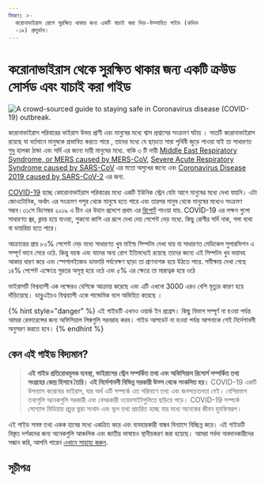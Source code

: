```yaml
---
বিবরণ: >-
  করোনাভাইরাস রোগে সুরক্ষিত থাকার জন্য একটি যাচাই করা ভিড়-উত্সাহিত গাইড (কভিড
  -১৯) প্রাদুর্ভাব।
---
```


# করোনাভাইরাস থেকে  সুরক্ষিত থাকার জন্য একটি ক্রউড সোর্সড এবং যাচাই করা  গাইড

![A crowd-sourced guide to staying safe in Coronavirus disease \(COVID-19\) outbreak.](https://github.com/coronasafe/Bengali/tree/41fedb94c42b7fb379e59d040e3c3001fa723285/.gitbook/assets/coronasafe-logo.png)

করোনাভাইরাস পরিবারের ভাইরাস উভয় প্রাণী এবং মানুষের মধ্যে শ্বাস প্রশ্বাসের সংক্রমণ ঘটায় । সাতটি করোনাভাইরাস রয়েছে যা বর্তমানে মানুষকে প্রভাবিত করতে পারে , তাদের মধ্যে যে ছাড়তে সারা পৃথিবী জুড়ে পাওয়া যাই তা সাধারণত শুধু হালকা ঠান্ডা এবং সর্দি এর জন্যে দায়ী মানুষের মধ্যে. বাকি ৩ টি দায়ী [Middle East Respiratory Syndrome, or MERS caused by MERS-CoV](https://www.who.int/emergencies/mers-cov/en/), [Severe Acute Respiratory Syndrome caused by SARS-CoV](https://www.who.int/csr/sars/en/) এর মতো অসুখের জন্যে এবং [Coronavirus Disease 2019 caused by SARS-CoV-2](https://www.cdc.gov/coronavirus/2019-ncov/index.html) এর জন্য.

[COVID-19](https://www.who.int/emergencies/diseases/novel-coronavirus-2019) হচ্ছে কোরোনাভাইরাস পরিবারের মধ্যে একটি ইউনিক স্ট্রেন যেটা আগে মানুষের মধ্যে দেখা যায়নি। এটা জোওটোনিক, অর্থাৎ এর সংক্রমণ পশুর থেকে মানুষে হতে পারে এবং তারপর মানুষ থেকে মানুষের মধ্যেও সংক্রমণ সম্ভব।৩১সে ডিসেম্বর ২০১৯ এ চীন এর উহান প্রদেশে প্রথম এর [রিপোর্ট](https://www.who.int/csr/don/05-january-2020-pneumonia-of-unkown-cause-china/en/) পাওয়া যায়. COVID-19 এর লক্ষন গুলো সাধারণত জ্বর, ক্লান্ত হয়ে যাওয়া, শুকনো কাশি এর রূপে দেখা দেয় পেশেন্ট দেড় মধ্যে. কিছু রোগীর সর্দি নাক, গলা ব্যথা বা ডায়রিয়া হতে পারে।

আক্রান্তের প্রায় ৮০% পেশেন্ট দেড় মধ্যে সাধারণত খুব মাইল্ড সিম্পটম দেখা যায় যা সাধারণত মেডিকেল সুপারভিশন এ সম্পূর্ণ ভাবে সেরে ওঠে. কিন্তু বয়স্ক এবং যাদের অন্য রোগ ইতিমধ্যেই রয়েছে তাদের জন্যে এই সিম্পটম খুব ভয়াবহ আকার ধারণ করে এবং স্পেশালইজেড ডাক্তারি পর্যবেক্ষণ ছাড়া তা প্রাণনাশক হয়ে উঠতে পারে. সমীক্ষায় দেখা গেছে ১৪% পেশেন্ট এক্ষেত্রে গুরতর অসুস্থ হয়ে ওঠে এবং ৫% এর ক্ষেত্রে তা মারাত্বক হয়ে ওঠে

ভাইরাসটি বিশ্বব্যাপী এক লক্ষেরও বেশিকে আক্রান্ত করেছে এবং এটি এখনো 3000 এরও বেশি মৃত্যুর কারণ হয়ে দাঁড়িয়েছে। ডাব্লুএইচও বিশ্বব্যাপী একে পান্ডেমিক বলে অভিহিত করেছে ।

{% hint style="danger" %}
এই গাইডটি এখনও ওয়ার্ক ইন প্রগ্রেস। কিছু বিভাগ সম্পূর্ণ না হওয়া পর্যন্ত আমরা রেফারেন্সের জন্য অফিসিয়াল লিঙ্কগুলি সরবরাহ করব। গাইড আপডেট না হওয়া পর্যন্ত আপনাকে সেই নির্দেশাবলী অনুসরণ করতে হবে।
{% endhint %}

## কেন এই গাইড বিদ্যমান?

> **এই গাইড প্রতিরোধমূলক ব্যবস্থা, ভাইরাসের স্ট্রেন সম্পর্কিত তথ্য এবং অফিসিয়াল রিসোর্স সম্পর্কিত তথ্য সংগ্রহের কেন্দ্র হিসাবে তৈরি। এই নির্দেশাবলী বিভিন্ন সরকারী উত্স থেকে সংকলিত হয়।** COVID-19 একটি উপন্যাস করোনার ভাইরাস, যার অর্থ এটি সম্পর্কে এত পরিমাণে তথ্য এবং জনসচেতনতা নেই। বেশিরভাগ তথ্যগুলি অনেকগুলি সরকারী এবং বেসরকারী ওয়েবসাইটগুলিতে ছড়িয়ে পড়ে। COVID-19 সম্পর্কে সোশ্যাল মিডিয়ায় প্রচুর ভুয়া সংবাদ এবং ভুল তথ্য প্রচারিত হচ্ছে যার মধ্যে অনেকের জীবন হুমকিস্বরূপ।

এই গাইড সমস্ত তথ্য একক হাবের মধ্যে একত্রিত করে এবং ব্যবহারকারী বান্ধব বিন্যাসে বিচ্ছিন্ন করে। এই গাইডটি বিস্তৃত দর্শকদের জন্য অনেকগুলি আঞ্চলিক এবং জাতীয় ভাষায়ও স্থানীয়করণ করা হয়েছে। আমরা সর্বদা অবদানকারীদের সন্ধান করি, আপনি পারেন [এখানে সাহায্য করুন](https://www.coronasafe.in/contribute).

## **সূচীপত্র**

